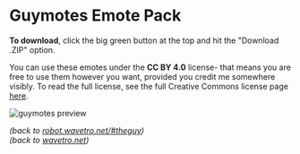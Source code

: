 # Guymotes Emote Pack

**To download**, click the big green button at the top and hit the "Download .ZIP" option.

You can use these emotes under the **CC BY 4.0** license- that means you are free to use them however you want, provided you credit me somewhere visibly. To read the full license, see the full Creative Commons license page [here](https://creativecommons.org/licenses/by/4.0/).

![guymotes preview](https://i.imgur.com/tjbhkuq.png)

*(back to [robot.wavetro.net/#theguy](https://robot.wavetro.net/#theguy))* <br>
*(back to [wavetro.net](https://wavetro.net))*
